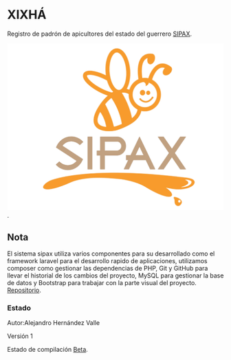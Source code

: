 # XIXHÁ
Registro de padrón de apicultores del estado del guerrero [SIPAX](http://sipax.xixha.com/login).

![sipax](https://github.com/NaviBlock/xixha/blob/toor/public/img/sipaxQ.png).

## Nota
El sistema sipax utiliza varios componentes para su desarrollado como el framework laravel para el desarrollo rapido de aplicaciones, utilizamos composer como gestionar las dependencias de PHP, Git y GitHub para llevar el historial de los cambios del proyecto, MySQL para gestionar la base de datos y Bootstrap para trabajar con la parte visual del proyecto.
[Repositorio](https://github.com/NaviBlock/xixha).

### Estado
Autor:Alejandro Hernández Valle

Versión 1

Estado de compilación [Beta](#).